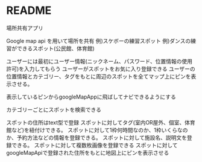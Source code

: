 # README


場所共有アプリ

Google map api を用いて場所を共有
例)スケボーの練習スポット
例)ダンスの練習ができるスポット(公民館、体育館)

ユーザーには最初にユーザー情報(ニックネーム、パスワード、位置情報の使用許可)を入力してもらう
ユーザーがスポットをお気に入り登録できる
ユーザーの位置情報とカテゴリー、タグをもとに周辺のスポットを全てマップ上にピンを表示させる。

表示しているピンからgoogleMapAppに飛ばしてナビできるようにする

カテゴリーごとにスポットを検索できる

スポットの住所はtext型で登録
スポットに対してタグ(室内OR屋外、個室、体育館など)を紐付けできる。
スポットに対して1枠何時間なのか、1枠いくらなのか、予約方法などの情報を登録できる。
スポットに対して施設名、説明文を登録できる。
スポットに対して複数枚画像を登録できる
スポットに対してgoogleMapApiで登録された住所をもとに地図上にピンを表示させる